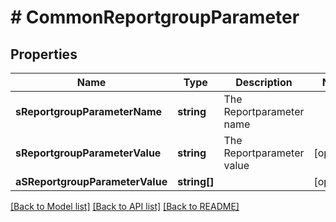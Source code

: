 # # CommonReportgroupParameter

## Properties

Name | Type | Description | Notes
------------ | ------------- | ------------- | -------------
**sReportgroupParameterName** | **string** | The Reportparameter name |
**sReportgroupParameterValue** | **string** | The Reportparameter value | [optional]
**aSReportgroupParameterValue** | **string[]** |  | [optional]

[[Back to Model list]](../../README.md#models) [[Back to API list]](../../README.md#endpoints) [[Back to README]](../../README.md)
